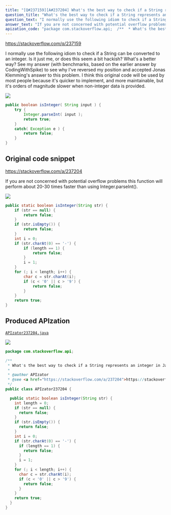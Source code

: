 ```yaml
---
title: "[Q#237159][A#237204] What's the best way to check if a String represents an integer in Java?"
question_title: "What's the best way to check if a String represents an integer in Java?"
question_text: "I normally use the following idiom to check if a String can be converted to an integer. Is it just me, or does this seem a bit hackish?  What's a better way? See my answer (with benchmarks, based on the earlier answer by CodingWithSpike) to see why I've reversed my position and accepted Jonas Klemming's answer to this problem.  I think this original code will be used by most people because it's quicker to implement, and more maintainable, but it's orders of magnitude slower when non-integer data is provided."
answer_text: "If you are not concerned with potential overflow problems this function will perform about 20-30 times faster than using Integer.parseInt()."
apization_code: "package com.stackoverflow.api;  /**  * What's the best way to check if a String represents an integer in Java?  *  * @author APIzator  * @see <a href=\"https://stackoverflow.com/a/237204\">https://stackoverflow.com/a/237204</a>  */ public class APIzator237204 {    public static boolean isInteger(String str) {     int length = 0;     if (str == null) {       return false;     }     if (str.isEmpty()) {       return false;     }     int i = 0;     if (str.charAt(0) == '-') {       if (length == 1) {         return false;       }       i = 1;     }     for (; i < length; i++) {       char c = str.charAt(i);       if (c < '0' || c > '9') {         return false;       }     }     return true;   } }"
---
```


https://stackoverflow.com/q/237159

I normally use the following idiom to check if a String can be converted to an integer.
Is it just me, or does this seem a bit hackish?  What&#x27;s a better way?
See my answer (with benchmarks, based on the earlier answer by CodingWithSpike) to see why I&#x27;ve reversed my position and accepted Jonas Klemming&#x27;s answer to this problem.  I think this original code will be used by most people because it&#x27;s quicker to implement, and more maintainable, but it&#x27;s orders of magnitude slower when non-integer data is provided.


<div class="code-logo"><img src="/stackoverflow.png" /></div>

```java
public boolean isInteger( String input ) {
    try {
        Integer.parseInt( input );
        return true;
    }
    catch( Exception e ) {
        return false;
    }
}
```


## Original code snippet

https://stackoverflow.com/a/237204

If you are not concerned with potential overflow problems this function will perform about 20-30 times faster than using Integer.parseInt().

<div class="code-logo"><img src="/stackoverflow.png" /></div>

```java
public static boolean isInteger(String str) {
    if (str == null) {
        return false;
    }
    if (str.isEmpty()) {
        return false;
    }
    int i = 0;
    if (str.charAt(0) == '-') {
        if (length == 1) {
            return false;
        }
        i = 1;
    }
    for (; i < length; i++) {
        char c = str.charAt(i);
        if (c < '0' || c > '9') {
            return false;
        }
    }
    return true;
}
```

## Produced APIzation

[`APIzator237204.java`](https://github.com/blind-papers/apization-temp-data/raw/main/search/APIzator237204.java)

<div class="code-logo"><img src="/apizator.png" /></div>

```java
package com.stackoverflow.api;

/**
 * What's the best way to check if a String represents an integer in Java?
 *
 * @author APIzator
 * @see <a href="https://stackoverflow.com/a/237204">https://stackoverflow.com/a/237204</a>
 */
public class APIzator237204 {

  public static boolean isInteger(String str) {
    int length = 0;
    if (str == null) {
      return false;
    }
    if (str.isEmpty()) {
      return false;
    }
    int i = 0;
    if (str.charAt(0) == '-') {
      if (length == 1) {
        return false;
      }
      i = 1;
    }
    for (; i < length; i++) {
      char c = str.charAt(i);
      if (c < '0' || c > '9') {
        return false;
      }
    }
    return true;
  }
}

```